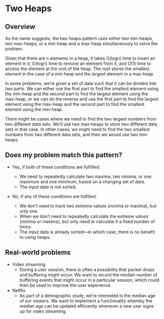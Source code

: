 # Two Heaps

## Overview
As the name suggests, the two heaps pattern uses either two min-heaps, two max-heaps, or a min-heap and a max-heap simultaneously to solve the problem.

Given that there are n elements in a heap, it takes O(logn) time to insert an element in it, O(logn)
time to remove an element from it, and O(1) time to access the element at the root of the heap. The root stores the smallest element in the case of a min-heap and the largest element in a max-heap.

In some problems, we’re given a set of data such that it can be divided into two parts. We can either use the first part to find the smallest element using the min-heap and the second part to find the largest element using the max-heap, or we can do the reverse and use the first part to find the largest element using the max-heap and the second part to find the smallest element using the min-heap.

There might be cases where we need to find the two largest numbers from two different data sets. We’ll use two max-heaps to store two different data sets in that case. In other cases, we might need to find the two smallest numbers from two different data sets, and then we would use two min-heaps.


## Does my problem match this pattern?
- Yes, if both of these conditions are fulfilled:
    - We need to repeatedly calculate two maxima, two minima, or one maximum and one minimum, based on a changing set of data.
    - The input data is not sorted.

- No, if any of these conditions are fulfilled:
    - We don’t need to track two extreme values (minima or maxima), but only one.
    - When we don’t need to repeatedly calculate the extreme values (minima or maxima), but only need to calculate it a fixed number of times.
    - The input data is already sorted—in which case, there is no benefit to using heaps.

## Real-world problems
- Video streaming
    - During a user session, there is often a possibility that packet drops and buffering might occur. We want to record the median number of buffering events that might occur in a particular session, which could then be used to improve the user experience.
- Netflix
    - As part of a demographic study, we’re interested in the median age of our viewers. We want to implement a functionality whereby the median age can be updated efficiently whenever a new user signs up for video streaming.